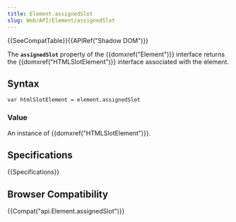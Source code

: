 ```yaml
---
title: Element.assignedSlot
slug: Web/API/Element/assignedSlot
---
```


{{SeeCompatTable}}{{APIRef("Shadow DOM")}}

The **`assignedSlot`** property of the {{domxref("Element")}} interface returns the {{domxref("HTMLSlotElement")}} interface associated with the element.

## Syntax

```plain
var htmlSlotElement = element.assignedSlot
```

### Value

An instance of {{domxref("HTMLSlotElement")}}.

## Specifications

{{Specifications}}

## Browser Compatibility

{{Compat("api.Element.assignedSlot")}}
